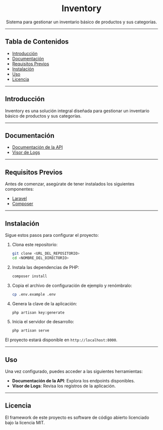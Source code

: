 <div align="center">
  <h1>Inventory</h1>
  <p>Sistema para gestionar un inventario básico de productos y sus categorías.</p>
</div>

---

## Tabla de Contenidos

- [Introducción](#introducción)
- [Documentación](#documentación)
- [Requisitos Previos](#requisitos-previos)
- [Instalación](#instalación)
- [Uso](#uso)
- [Licencia](#licencia)

---

## Introducción

Inventory es una solución integral diseñada para gestionar un inventario básico de productos y sus categorías.

---

## Documentación

- [Documentación de la API]()
- [Visor de Logs]()

---

## Requisitos Previos

Antes de comenzar, asegúrate de tener instalados los siguientes componentes:

- [Laravel](https://laravel.com/docs/12.x)
- [Composer](https://getcomposer.org/download)

---

## Instalación

Sigue estos pasos para configurar el proyecto:

1. Clona este repositorio:

   ```bash
   git clone <URL_DEL_REPOSITORIO>
   cd <NOMBRE_DEL_DIRECTORIO>
   ```

2. Instala las dependencias de PHP:

   ```bash
   composer install
   ```

3. Copia el archivo de configuración de ejemplo y renómbralo:

   ```bash
   cp .env.example .env
   ```

4. Genera la clave de la aplicación:

   ```bash
   php artisan key:generate
   ```

5. Inicia el servidor de desarrollo:

   ```bash
   php artisan serve
   ```

El proyecto estará disponible en `http://localhost:8000`.

---

## Uso

Una vez configurado, puedes acceder a las siguientes herramientas:

- **Documentación de la API**: Explora los endpoints disponibles.
- **Visor de Logs**: Revisa los registros de la aplicación.

---

## Licencia

El framework de este proyecto es software de código abierto licenciado bajo la licencia MIT.
